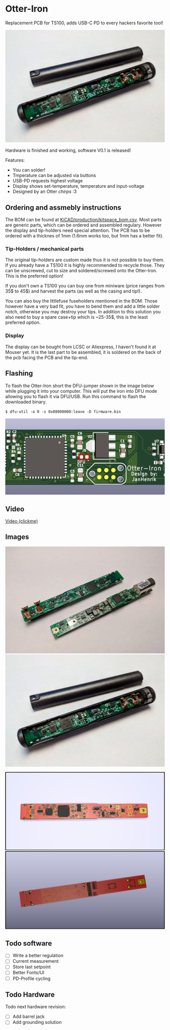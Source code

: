 # Otter-Iron

Replacement PCB for TS100, adds USB-C PD to every hackers favorite tool!

![4](images/4.jpg)

Hardware is finished and working, software V0.1 is released!

Features:
 - You can solder!
 - Tmperature can be adjusted via buttons
 - USB-PD requests highest voltage
 - Display shows set-temperature, temperature and input-voltage
 - Designed by an Otter *chirps* :3

## Ordering and assmebly instructions

The BOM can be found at [KiCAD/production/kitspace_bom.csv](KiCAD/production/kitspace_bom.csv). Most parts are generic parts, which can be ordered and assembled regulary. However the display and tip-holders need special attention. The PCB has to be ordered with a thicknes of 1mm (1.6mm works too, but 1mm has a better fit).

### Tip-Holders / mechanical parts

The original tip-holders are custom made thus it is not possible to buy them. If you already have a TS100 it is highly recommended to recycle those. They can be unscrewed, cut to size and soldered/screwed onto the Otter-Iron. This is the preferred option!

If you don't own a TS100 you can buy one from miniware (price ranges from 35$ to 45$) and harvest the parts (as well as the casing and tip!).

You can also buy the littlefuse fuseholders mentioned in the BOM. Those however have a very bad fit, you have to bend them and add a little solder notch, otherwise you may destroy your tips. In addition to this solution you also need to buy a spare case+tip which is ~25-35$, this is the least preferred option.

### Display

The display can be bought from LCSC or Aliexpress, I haven't found it at Mouser yet. It is the last part to be assembled, it is soldered on the back of the pcb facing the PCB and the tip-end. 

## Flashing

To flash the Otter-Iron short the DFU-jumper shown in the image below while plugging it into your computer. This will put the iron into DFU mode allowing you to flash it via DFU/USB. Run this command to flash the downloaded binary.

    $ dfu-util -a 0 -s 0x08000000:leave -D firmware.bin

![dfu](images/dfu.png)

## Video

[Video (clickme)](https://twitter.com/JanHenrikH/status/1208867279540232192)

## Images


![3](images/3.jpg)
![4](images/4.jpg)

![Front](images/front.png)
![Back](images/back.png)

## Todo software

 - [ ] Write a better regulation
 - [ ] Current measurement
 - [ ] Store last setpoint
 - [ ] Better Fonts/UI
 - [ ] PD-Profile cycling
 
## Todo Hardware

Todo next hardware revision:
 - [ ] Add barrel jack
 - [ ] Add grounding solution
